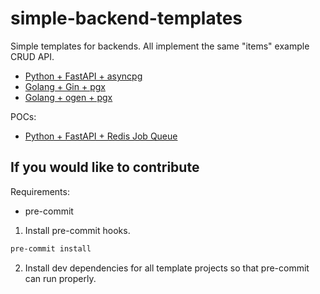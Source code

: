 # simple-backend-templates
Simple templates for backends. All implement the same "items" example CRUD API.

- [Python + FastAPI + asyncpg](./python-fastapi-asyncpg/)
- [Golang + Gin + pgx](./golang-gin-pgx/)
- [Golang + ogen + pgx](./golang-ogen-pgx/)

POCs:

- [Python + FastAPI + Redis Job Queue](./python-fastapi-redisjobqueue/)

## If you would like to contribute

Requirements:
- pre-commit

1. Install pre-commit hooks.
```sh
pre-commit install
```

2. Install dev dependencies for all template projects so that pre-commit can run properly.
